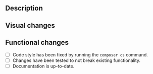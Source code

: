 <!-- FILL OUT ALL RELEVANT SECTIONS, OR THE PULL REQUEST WILL BE CLOSED. -->

## Description

<!-- Describe the addressed issue or the need for the new or updated functionality. -->

## Visual changes

<!-- Add screenshots/recordings of before and after. -->

## Functional changes

- [ ] Code style has been fixed by running the `composer cs` command.
- [ ] Changes have been tested to not break existing functionality.
- [ ] Documentation is up-to-date.
